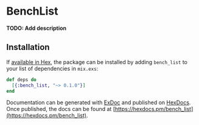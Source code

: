 # BenchList

**TODO: Add description**

## Installation

If [available in Hex](https://hex.pm/docs/publish), the package can be installed
by adding `bench_list` to your list of dependencies in `mix.exs`:

```elixir
def deps do
  [{:bench_list, "~> 0.1.0"}]
end
```

Documentation can be generated with [ExDoc](https://github.com/elixir-lang/ex_doc)
and published on [HexDocs](https://hexdocs.pm). Once published, the docs can
be found at [https://hexdocs.pm/bench_list](https://hexdocs.pm/bench_list).

